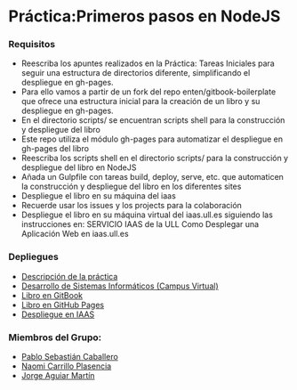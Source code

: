 # Práctica:Primeros pasos en NodeJS

### Requisitos

* Reescriba los apuntes realizados en la Práctica: Tareas Iniciales para seguir una estructura de directorios diferente, simplificando el despliegue en gh-pages.
* Para ello vamos a partir de un fork del repo enten/gitbook-boilerplate que ofrece una estructura inicial para la creación de un libro y su despliegue en gh-pages.
* En el directorio scripts/ se encuentran scripts shell para la construcción y despliegue del libro
* Este repo utiliza el módulo gh-pages para automatizar el despliegue en gh-pages del libro
* Reescriba los scripts shell en el directorio scripts/ para la construcción y despliegue del libro en NodeJS
* Añada un Gulpfile con tareas build, deploy, serve, etc. que automaticen la construcción y despliegue del libro en los diferentes sites
* Despliegue el libro en su máquina del iaas
* Recuerde usar los issues y los projects para la colaboración
* Despliegue el libro en su máquina virtual del iaas.ull.es siguiendo las instrucciones en:
  SERVICIO IAAS de la ULL
  Como Desplegar una Aplicación Web en iaas.ull.es

### Depliegues
* [Descripción de la práctica](https://casianorodriguezleon.gitbooks.io/ull-esit-1617/practicas/practicatareasiniciales2.html)
* [Desarrollo de Sistemas Informáticos (Campus Virtual)](https://campusvirtual.ull.es/1617/course/view.php?id=1136)
* [Libro en GitBook](https://alu0100812428.gitbooks.io/practica-2-primeros-pasos-node-js/)
* [Libro en GitHub Pages](https://ull-esit-dsi-1617.github.io/primeros-pasos-en-nodejs-jorge-pablo-naomi-35l1/)
* [Despliegue en IAAS](http://10.6.128.24:8081/)


### Miembros del Grupo:
* [Pablo Sebastián Caballero](https://alu0100812428.github.io/)
* [Naomi Carrillo Plasencia](https://alu0100829914.github.io/)
* [Jorge Aguiar Martín](https://alu0100823295.github.io/)
